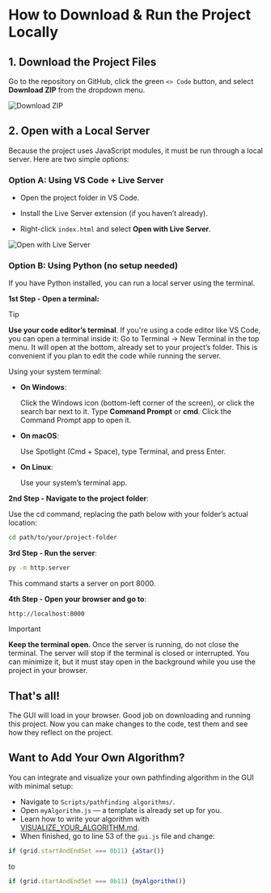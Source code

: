 # How to Download & Run the Project Locally

## 1. Download the Project Files
Go to the repository on GitHub, click the green `<> Code` button, and select **Download ZIP** from the dropdown menu.

![Download ZIP](https://github.com/user-attachments/assets/e1e3137c-a070-4893-8b67-5019d1f8d1ac)


## 2. Open with a Local Server
Because the project uses JavaScript modules, it must be run through a local server. Here are two simple options:

### Option A: Using VS Code + Live Server

- Open the project folder in VS Code.

- Install the Live Server extension (if you haven’t already).

- Right-click `index.html` and select **Open with Live Server**.


![Open with Live Server](https://github.com/user-attachments/assets/79862981-5fca-4b2f-837c-06bff79440dc)




### Option B: Using Python (no setup needed)

If you have Python installed, you can run a local server using the terminal.

**1st Step - Open a terminal:**

> [!TIP]
> **Use your code editor’s terminal**. If you're using a code editor like VS Code, you can open a terminal inside it: 
> Go to Terminal → New Terminal in the top menu. It will open at the bottom, already set to your project’s folder.
> This is convenient if you plan to edit the code while running the server.

Using your system terminal:

- **On Windows**:
  
  Click the Windows icon (bottom-left corner of the screen), or click the search bar next to it. Type **Command Prompt** or **cmd**. Click the Command Prompt app to open it.

- **On macOS**:
  
  Use Spotlight (Cmd + Space), type Terminal, and press Enter.

- **On Linux**:
  
  Use your system’s terminal app.



**2nd Step - Navigate to the project folder**:

Use the cd command, replacing the path below with your folder’s actual location:

```bash
cd path/to/your/project-folder
```

**3rd Step - Run the server**:

```bash
py -m http.server
```

This command starts a server on port 8000.

**4th Step - Open your browser and go to**:

```
http://localhost:8000
```

> [!IMPORTANT]
> **Keep the terminal open**. Once the server is running, do not close the terminal.
> The server will stop if the terminal is closed or interrupted. You can minimize it, but it must stay open in the background while you use the project in your browser.


## That's all!

The GUI will load in your browser. Good job on downloading and running this project. Now you can make changes to the code, test them and see how they reflect on the project.


## Want to Add Your Own Algorithm?

You can integrate and visualize your own pathfinding algorithm in the GUI with minimal setup:

- Navigate to `Scripts/pathfinding algorithms/`.
- Open `myAlgorithm.js` — a template is already set up for you.
- Learn how to write your algorithm with [VISUALIZE_YOUR_ALGORITHM.md](./VISUALIZE_YOUR_ALGORITHM.md).
- When finished, go to line 53 of the `gui.js` file and change:

```js
if (grid.startAndEndSet === 0b11) {aStar()}
```

to

```js
if (grid.startAndEndSet === 0b11) {myAlgorithm()}
```
